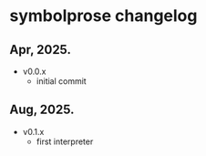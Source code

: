 # symbolprose changelog

## Apr, 2025.

- v0.0.x
    - initial commit

## Aug, 2025.

- v0.1.x
    - first interpreter
